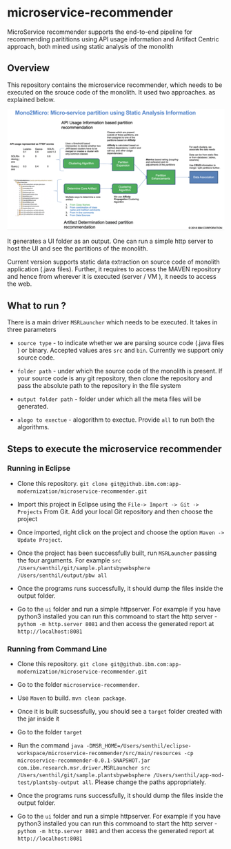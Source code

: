 # microservice-recommender

MicroService recommender supports the end-to-end pipeline for recommending parititions using API usage information and Artifact Centric approach, both mined using static analysis of the monolith

## Overview

This repository contains the microservice recommender, which needs to be executed on the srouce code of the monolith. It used two approaches. as explained below.

![ Approch using Static Analysis Information](./src/main/resources/ui/img/method.png)

It generates a UI folder as an output. One can run a simple http server to host the UI and see the partitions of the monolith. 

Current version supports  static data extraction on source code of monolith application (.java files). Further, it requires to access the MAVEN repository and hence from wherever it is executed (server / VM ), it needs to access the web. 

## What to run ?

There is a main driver `MSRLauncher` which needs to be executed. It takes in three parameters

* `source type` - to indicate whether we are parsing source code (.java files ) or binary. Accepted values ares `src` and `bin`. Currently we support only source code. 

* `folder path` - under which the source code of the monolith is present. If your source code is any git repository, then clone the repository and pass the absolute path to the repository in the file system

* `output folder path` - folder under which all the meta files will be generated. 

* `alogo to exectue` - alogorithm to exectue. Provide `all` to run both the algorithms. 

## Steps to execute the microservice recommender

### Running in Eclipse

* Clone this repository. `git clone git@github.ibm.com:app-modernization/microservice-recommender.git`

* Import this project in Eclipse using the `File-> Import -> Git -> Projects` From Git. Add your local Git repository and then choose the project

* Once imported, right click on the project and choose the option `Maven -> Update Project`.

* Once the project has been successfully built, run `MSRLauncher` passing the four arguments. For example 
`src /Users/senthil/git/sample.plantsbywebsphere /Users/senthil/output/pbw all`

* Once the programs runs successfully, it should dump the files inside the output folder. 

* Go to the `ui` folder and run a simple httpserver. For example if you have python3 installed you can run this commoand to start the http server - `pythom -m http.server 8081` and then access the generated report at `http://localhost:8081`

### Running from Command Line

* Clone this repository. `git clone git@github.ibm.com:app-modernization/microservice-recommender.git`

* Go to the folder `microservice-recommender`. 

* Use `Maven` to build. `mvn clean package`. 

* Once it is built sucsessfully, you should see a `target` folder created with the jar inside it

* Go to the folder `target`

* Run the command `java -DMSR_HOME=/Users/senthil/eclipse-workspace/microservice-recommender/src/main/resources -cp microservice-recommender-0.0.1-SNAPSHOT.jar com.ibm.research.msr.driver.MSRLauncher src /Users/senthil/git/sample.plantsbywebsphere /Users/senthil/app-mod-test/plantsby-output all`. Please change the paths appropriately. 

* Once the programs runs successfully, it should dump the files inside the output folder. 

* Go to the `ui` folder and run a simple httpserver. For example if you have python3 installed you can run this commoand to start the http server - `pythom -m http.server 8081` and then access the generated report at `http://localhost:8081`

